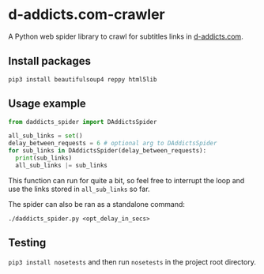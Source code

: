   # d-addicts.com-crawler
A Python web spider library to crawl for subtitles links in [d-addicts.com](https://www.d-addicts.com/).

## Install packages
```
pip3 install beautifulsoup4 reppy html5lib
```

## Usage example
```python
from daddicts_spider import DAddictsSpider

all_sub_links = set()
delay_between_requests = 6 # optional arg to DAddictsSpider
for sub_links in DAddictsSpider(delay_between_requests):
  print(sub_links)
  all_sub_links |= sub_links
```
This function can run for quite a bit, so feel free to interrupt the loop and use the links stored in `all_sub_links` so far.

The spider can also be ran as a standalone command:
```
./daddicts_spider.py <opt_delay_in_secs>
```


## Testing
`pip3 install nosetests` and then run `nosetests` in the project root directory.
